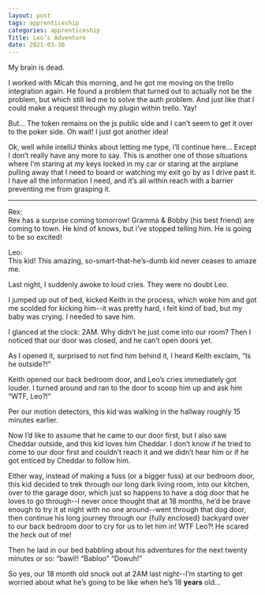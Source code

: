 ```yaml
---
layout: post 
tags: apprenticeship
categories: apprenticeship
Title: Leo’s Adventure
date: 2021-03-30
---
```


My brain is dead.  

I worked with Micah this morning, and he got me moving on the trello integration again.  He found a problem that turned out to actually not be the problem, but which still led me to solve the auth problem.  And just like that I could make a request through my plugin within trello.  Yay!

But…  The token remains on the js public side and I can’t seem to get it over to the poker side.  Oh wait!  I just got another idea!

Ok, well while intelliJ thinks about letting me type, i’ll continue here…  Except I don’t really have any more to say.  This is another one of those situations where I’m staring at my keys locked in my car or staring at the airplane pulling away that I need to board or watching my exit go by as I drive past it.  I have all the information I need, and it’s all within reach with a barrier preventing me from grasping it.

***

Rex:  
Rex has a surprise coming tomorrow!  Gramma & Bobby (his best friend) are coming to town.  He kind of knows, but i’ve stopped telling him.  He is going to be so excited!

Leo:  
This kid!  This amazing, so-smart-that-he’s-dumb kid never ceases to amaze me.

Last night, I suddenly awoke to loud cries.  They were no doubt Leo.  

I jumped up out of bed, kicked Keith in the process, which woke him and got me scolded for kicking him--it was pretty hard, i felt kind of bad, but my baby was crying.  I needed to save him.  

I glanced at the clock: 2AM.  Why didn’t he just come into our room?  Then I noticed that our door was closed, and he can’t open doors yet.  

As I opened it, surprised to not find him behind it, I heard Keith exclaim, “Is he outside?!”

Keith opened our back bedroom door, and Leo’s cries immediately got louder.  I turned around and ran to the door to scoop him up and ask him “WTF, Leo?!”

Per our motion detectors, this kid was walking in the hallway roughly 15 minutes earlier.  

Now I’d like to assume that he came to our door first, but I also saw Cheddar outside, and this kid loves him Cheddar.  I don’t know if he tried to come to our door first and couldn’t reach it and we didn’t hear him or if he got enticed by Cheddar to follow him.  

Either way, instead of making a fuss (or a bigger fuss) at our bedroom door, this kid decided to trek through our long dark living room, into our kitchen, over to the garage door, which just so happens to have a dog door that he loves to go through--I never once thought that at 18 months, he’d be brave enough to try it at night with no one around--went through that dog door, then continue his long journey through our {fully enclosed} backyard over to our back bedroom door to cry for us to let him in!  WTF Leo?!  He scared the heck out of me!

Then he laid in our bed babbling about his adventures for the next twenty minutes or so: “bawl!!  “Babloo” “Dowuh!”

So yes, our 18 month old snuck out at 2AM last night--I’m starting to get worried about what he’s going to be like when he’s 18 **years** old... 

